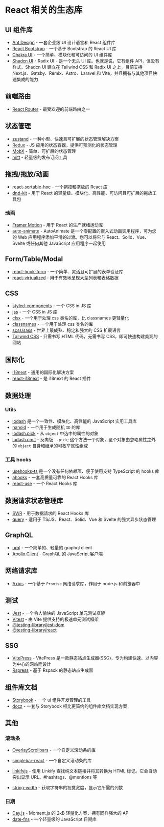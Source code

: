 # React 相关的生态库

## UI 组件库

- [Ant Design](https://ant.design/index-cn) - 一套企业级 UI 设计语言和 React 组件库
- [React Bootstrap](https://react-bootstrap.github.io/docs/components/accordion) - 一个基于 Bootstrap 的 React UI 库
- [Chakra UI](https://chakra-ui.com/getting-started) - 一个简单、模块化和可访问的 UI 组件库
- [Shadcn UI](https://ui.shadcn.com/docs/components/accordion) - Radix UI - 是一个无头 UI 库。也就是说，它有组件 API，但没有样式。Shadcn UI 建立在 Tailwind CSS 和 Radix UI 之上，目前支持 Next.js、Gatsby、Remix、Astro、Laravel 和 Vite，并且拥有与其他项目快速集成的能力

## 前端路由

- [React Router](https://reactrouter.com/en/main) - 最受欢迎的前端路由之一

## 状态管理

- [zustand](https://zustand-demo.pmnd.rs/) - 一种小型、快速且可扩展的状态管理解决方案
- [Redux](https://cn.redux.js.org/) - JS 应用的状态容器，提供可预测化的状态管理
- [MobX](https://mobx.js.org/README.html) - 简单、可扩展的状态管理
- [mitt](https://www.npmjs.com/package/mitt) - 轻量级的发布订阅工具

## 拖拽/拖放/动画

- [react-sortable-hoc](https://clauderic.github.io/react-sortable-hoc/#/basic-configuration/basic-usage?_k=bbw1p5) - 一个拖拽和拖放的 React 库
- [dnd-kit](https://docs.dndkit.com/) - 用于 React 的轻量级、模块化、高性能、可访问且可扩展的拖放工具包

### 动画

- [Framer Motion](https://www.framer.com/motion/) - 用于 React 的生产就绪运动库
- [auto-animate](https://auto-animate.formkit.com/) - AutoAnimate 是一个零配置的嵌入式动画实用程序，可为您的 Web 应用程序添加平滑的过渡。您可以将它与 React、Solid、Vue、Svelte 或任何其他 JavaScript 应用程序一起使用

## Form/Table/Modal

- [react-hook-form](https://react-hook-form.com/) - 一个简单、灵活且可扩展的表单验证库
- [react-virtualized](https://bvaughn.github.io/react-virtualized/#/components/List) - 用于有效地呈现大型列表和表格数据

## CSS

- [styled-components](https://styled-components.com/) - 一个 CSS in JS 库
- [jss](https://cssinjs.org/?v=v10.10.0) - 一个 CSS in JS 库
- [clsx](https://github.com/lukeed/clsx) - 一个用于处理 css 类名的库，比 classnames 更轻量化
- [classnames](https://github.com/JedWatson/classnames) - 一个用于处理 css 类名的库
- [scss/sass](https://sass-lang.com/) - 世界上最成熟、稳定和强大的 CSS 扩展语言
- [Tailwind CSS](https://tailwindcss.com/) - 只需书写 HTML 代码，无需书写 CSS，即可快速构建美观的网站

## 国际化

- [i18next](https://www.i18next.com/) - 通用的国际化解决方案
- [react-i18next](https://react.i18next.com/) - 是 i18next 的 React 插件

## 数据处理

### Utils

- [lodash](https://www.lodashjs.com/) 是一个一致性、模块化、高性能的 JavaScript 实用工具库
- [nanoid](https://zelark.github.io/nano-id-cc/) - 一个用于生成随机 `ID` 的库
- [lodash.pick](https://www.npmjs.com/package/lodash.pick) - 从 `object` 中选中的属性的对象
- [lodash.omit](https://www.npmjs.com/package/lodash.omit) - 反向版 `_.pick`; 这个方法一个对象，这个对象由忽略属性之外的 `object` 自身和继承的可枚举属性组成

### 工具 hooks

- [usehooks-ts](https://usehooks-ts.com/) 是一个没有任何依赖项、便于使用支持 TypeScript 的 hooks 库
- [ahooks](https://ahooks.js.org/zh-CN/) - 一套高质量可靠的 React Hooks 库
- [react-use](https://streamich.github.io/react-use/?path=/story/components-usekey--demo) - 一个 React Hooks 库

## 数据请求状态管理库

- [SWR](https://swr.vercel.app/zh-CN) - 用于数据请求的 React Hooks 库
- [query](https://tanstack.com/query/latest) - 适用于 TS/JS、React、Solid、Vue 和 Svelte 的强大异步状态管理

## GraphQL

- [urql](https://formidable.com/open-source/urql/docs/) - 一个简单的、轻量的 graphql client
- [Apollo Client](https://www.apollographql.com/docs/react/) - GraphQL 的 JavaScript 客户端

## 网络请求库

- [Axios](https://www.axios-http.cn/docs/intro) - 一个基于 `Promise` 网络请求库，作用于 node.js 和浏览器中

## 测试

- [Jest](https://jestjs.io/) - 一个令人愉快的 JavaScript 单元测试框架
- [Vitest](https://cn.vitest.dev/) - 由 Vite 提供支持的极速单元测试框架
- [@testing-library/jest-dom]()
- [@testing-library/react]()

## SSG

- [VitePress](https://vitepress.dev/guide/what-is-vitepress) - VitePress 是一款静态站点生成器(SSG)，专为构建快速、以内容为中心的网站而设计
- [Rspress](https://rspress.dev/) - 基于 Rspack 的静态站点生成器

## 组件库文档

- [Storybook](https://storybook.js.org/) - 一个 ui 组件开发管理的工具
- [docz](https://www.docz.site/docs/getting-started) - 一套与 Storybook 相比更简约的组件库文档实现方案

## 其他

### 滚动条

- [OverlayScrollbars](https://kingsora.github.io/OverlayScrollbars/#!overview) - 一个自定义滚动条的库
- [simplebar-react](https://grsmto.github.io/simplebar/) - 一个自定义滚动条的库

- [linkifyjs](https://linkify.js.org/) - 使用 Linkify 查找纯文本链接并将其转换为 HTML <a> 标记。它会自动突出显示 URL、#hashtags、@mentions 等
- [string-width](https://github.com/sindresorhus/string-width) - 获取字符串的视觉宽度，显示它所需的列数

### 日期

- [Day.js](https://dayjs.gitee.io/zh-CN/) - Moment.js 的 2kB 轻量化方案，拥有同样强大的 AP
- [date-fns](https://date-fns.org/) - 一个轻量级的 JavaScript 日期库
